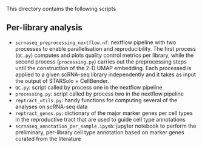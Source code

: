 This directory contains the following scripts 

## Per-library analysis 
- `scrnaseq_preprocessing_nextflow.nf`: nextflow pipeline with two processes to enable parallelisation and reproducibility. The first process (`QC.py`) computes and plots quality control metrics per library, while the second process (`processing.py`) carries out the preprocessing steps until the construction of the 2-D UMAP embedding. Each processed is applied to a given scRNA-seq library independently and it takes as input the output of STARSolo + CellBender.
- `QC.py`: script called by process one in the nextflow pipeline
- `processing.py`: script called by process two in the nextflow pipeline
- `reptract_utils.py`: handy functions for computing several of the analyses on scRNA-seq data
- `reptract_genes.py`: dictionary of the major marker genes per cell types in the reproductive tract that are used to guide cell type annotations
- `scrnaseq_annotation_per_sample.ipynb`: jupyter notebook to perform the preliminary, per-library cell type annotation based on marker genes curated from the literature 
